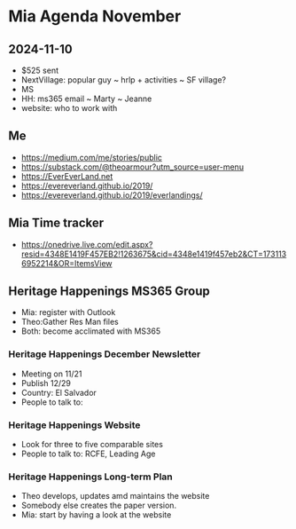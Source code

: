 # Mia Agenda November

## 2024-11-10

* $525 sent
* NextVillage: popular guy ~ hrlp + activities ~ SF village?
* MS
* HH: ms365 email ~ Marty ~ Jeanne
* website: who to work with

## Me

* <a href="https://medium.com/me/stories/public">https://medium.com/me/stories/public</a>
* <a href="https://substack.com/@theoarmour?utm_source=user-menu">https://substack.com/@theoarmour?utm_source=user-menu</a>
* <a href="https://EverEverLand.net">https://EverEverLand.net</a>
* <a href="https://evereverland.github.io/2019/">https://evereverland.github.io/2019/</a>
* <a href="https://evereverland.github.io/2019/everlandings/">https://evereverland.github.io/2019/everlandings/</a>

## Mia Time tracker

* https://onedrive.live.com/edit.aspx?resid=4348E1419F457EB2!1263675&cid=4348e1419f457eb2&CT=1731136952214&OR=ItemsView


## Heritage Happenings MS365 Group

* Mia: register with Outlook
* Theo:Gather Res Man files
* Both: become acclimated with MS365

### Heritage Happenings December Newsletter

* Meeting on 11/21
* Publish 12/29
* Country: El Salvador
* People to talk to:

### Heritage Happenings Website

* Look for three to five comparable sites
* People to talk to: RCFE, Leading Age

### Heritage Happenings Long-term Plan

* Theo develops, updates amd maintains the website
* Somebody else creates the paper version.
* Mia: start by having a look at the website
